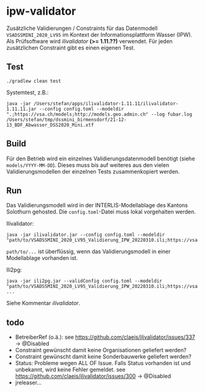 # ipw-validator

Zusätzliche Validierungen / Constraints für das Datenmodell `VSADSSMINI_2020_LV95` im Kontext der Informationsplattform Wasser (IPW). Als Prüfsoftware wird _ilivalidator_ **(>= 1.11.??)** verwendet. Für jeden zusätzlichen Constraint gibt es einen eigenen Test. 

## Test
```
./gradlew clean test
```

Systemtest, z.B.:

```
java -jar /Users/stefan/apps/ilivalidator-1.11.11/ilivalidator-1.11.11.jar --config config.toml --modeldir ".;https://vsa.ch/models;http://models.geo.admin.ch" --log fubar.log /Users/stefan/tmp/dssmini_birmensdorf/21-12-13_BDF_Abwasser_DSS2020_Mini.xtf
```

## Build
Für den Betrieb wird ein einzelnes Validierungsdatenmodell benötigt (siehe `models/YYYY-MM-DD`). Dieses muss bis auf weiteres aus den vielen Validierungsmodellen der einzelnen Tests zusammenkopiert werden.

## Run

Das Validierungsmodell wird in der INTERLIS-Modellablage des Kantons Solothurn gehosted. Die `config.toml`-Datei muss lokal vorgehalten werden.

Ilivalidator:
```
java -jar ilivalidator.jar --config config.toml --modeldir "path/to/VSADSSMINI_2020_LV95_Validierung_IPW_20220310.ili;https://vsa.ch/models;http://models.geo.admin.ch"
```

`path/to/...` ist überflüssig, wenn das Validierungsmodell in einer Modellablage vorhanden ist.

Ili2pg:
```
java -jar ili2pg.jar --validConfig config.toml --modeldir "path/to/VSADSSMINI_2020_LV95_Validierung_IPW_20220310.ili;https://vsa.ch/models;http://models.geo.admin.ch" ...
```
Siehe Kommentar _ilivalidator_.


## todo
- BetreiberRef (o.ä.): see https://github.com/claeis/ilivalidator/issues/337 -> @Disabled
- Constraint gewünscht damit keine Organisationen geliefert werden?
- Constraint gewünscht damit keine Sonderbauwerke geliefert werden?
- Status: Probleme wegen ALL OF Issue. Falls Status vorhanden ist und unbekannt, wird keine Fehler gemeldet. see https://github.com/claeis/ilivalidator/issues/300 -> @Disabled
- jreleaser...
